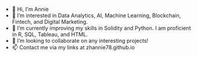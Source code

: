 - 👋 Hi, I'm Annie
- 👀 I’m interested in Data Analytics, AI, Machine Learning, Blockchain, Fintech, and Digital Marketing.
- 🌱 I’m currently improving my skills in Solidity and Python. I am proficient in R, SQL, Tableau, and HTML.
- 💞️ I’m looking to collaborate on any interesting projects!
- 📫 Contact me via my links at zhannie78.github.io

<!---
zhannie78/zhannie78 is a ✨ special ✨ repository because its `README.md` (this file) appears on your GitHub profile.
You can click the Preview link to take a look at your changes.
--->
